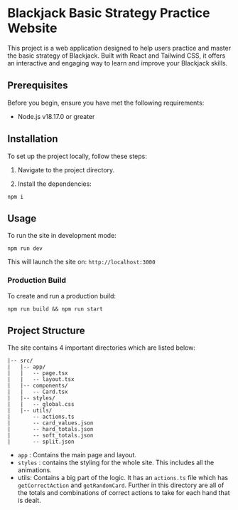 # Blackjack Basic Strategy Practice Website

This project is a web application designed to help users practice and master the basic strategy of Blackjack. Built with React and Tailwind CSS, it offers an interactive and engaging way to learn and improve your Blackjack skills.


## Prerequisites

Before you begin, ensure you have met the following requirements:
- Node.js v18.17.0 or greater

## Installation

To set up the project locally, follow these steps:

1. Navigate to the project directory.

2. Install the dependencies:

```
npm i
```

## Usage
To run the site in development mode:
```
npm run dev
```

This will launch the site on: `http://localhost:3000`

### Production Build
To create and run a production build:
```
npm run build && npm run start
```

## Project Structure
The site contains 4 important directories which are listed below:
```
|-- src/
|   |-- app/
|   |   -- page.tsx
|   |   -- layout.tsx
|   |-- components/
|   |   -- Card.tsx
|   |-- styles/
|   |   -- global.css
|   |-- utils/
|       -- actions.ts
|       -- card_values.json
|       -- hard_totals.json
|       -- soft_totals.json
|       -- split.json
```

- `app` : Contains the main page and layout.
- `styles` : contains the styling for the whole site. This includes all the animations.
- utils: Contains a big part of the logic. It has an `actions.ts` file which has `getCorrectAction` and `getRandomCard`. Further in this directory are all of the totals and combinations of correct actions to take for each hand that is dealt.